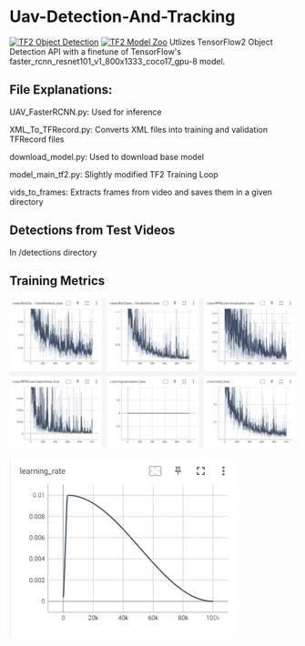 # Uav-Detection-And-Tracking
<a href="https://github.com/tensorflow/models/tree/master/research/object_detection" target="_parent"><img src="https://img.shields.io/badge/TensorFlow-2.2-FF6F00?logo=tensorflow" alt="TF2 Object Detection"/></a>
<a href="https://github.com/tensorflow/models/blob/master/research/object_detection/g3doc/tf2_detection_zoo.md" target="_parent"><img src="https://img.shields.io/badge/TensorFlow-2.2-FF6F00?logo=tensorflow" alt="TF2 Model Zoo"/></a>
Utlizes TensorFlow2 Object Detection API with a finetune of TensorFlow's faster_rcnn_resnet101_v1_800x1333_coco17_gpu-8 model.

## File Explanations:
UAV_FasterRCNN.py: Used for inference

XML_To_TFRecord.py: Converts XML files into training and validation TFRecord files

download_model.py: Used to download base model

model_main_tf2.py: Slightly modified TF2 Training Loop

vids_to_frames: Extracts frames from video and saves them in a given directory

## Detections from Test Videos
In /detections directory

## Training Metrics
![Metrics 1](https://github.com/RobCaamano/Uav-Detection-And-Tracking/blob/main/metrics_1.png)

![Learning rate](https://github.com/RobCaamano/Uav-Detection-And-Tracking/blob/main/lr.png)

